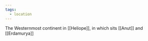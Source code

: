 ```yaml
---
tags:
  - location
---
```

The Westernmost continent in [[Heliope]], in which sits [[Anut]] and [[Erdamurya]]